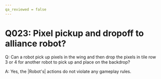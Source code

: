```yaml
---
qa_reviewed = false
---
```


# Q023: Pixel pickup and dropoff to alliance robot?

Q: Can a robot pick up pixels in the wing and then drop the pixels in tile row 3 or 4 for another robot to pick up and place on the backdrop?

A: Yes, the |Robot's| actions do not violate any gameplay rules.